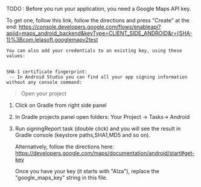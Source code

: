 
 TODO   : Before you run your application, you need a Google Maps API key.
 
 To get one, follow this link, follow the directions and press "Create" at the end:
    https://console.developers.google.com/flows/enableapi?apiid=maps_android_backend&keyType=CLIENT_SIDE_ANDROID&r={SHA-1}%3Bcom.lelasoft.googlemapv2test

    You can also add your credentials to an existing key, using these values:


    SHA-1 certificate fingerprint:
     -- In Android Studio you can find all your app signing information without any console command:

  > Open your project
    
 1. Click on Gradle from right side panel
    
 2. In Gradle projects panel open folders: Your Project -> Tasks-> Android
    
 3. Run signingReport task (double click) and you will see the result in Gradle console (keystore paths,SHA1,MD5 and so on).

    Alternatively, follow the directions here:
    https://developers.google.com/maps/documentation/android/start#get-key

    Once you have your key (it starts with "AIza"), replace the "google_maps_key"
    string in this file.
   
